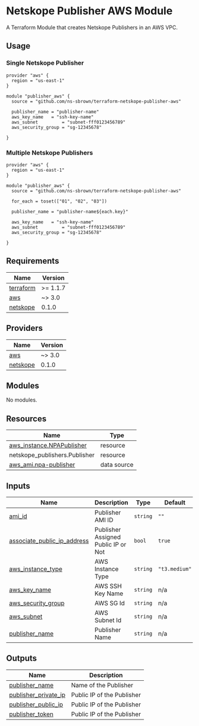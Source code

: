 
# Netskope Publisher AWS Module
A Terraform Module that creates Netskope Publishers in an AWS VPC.

## Usage

### Single Netskope Publisher
```hcl
provider "aws" {
  region = "us-east-1"
}

module "publisher_aws" {
  source = "github.com/ns-sbrown/terraform-netskope-publisher-aws"

  publisher_name = "publisher-name"
  aws_key_name   = "ssh-key-name"
  aws_subnet         = "subnet-fff0123456789"
  aws_security_group = "sg-12345678"

}
```

### Multiple Netskope Publishers
```hcl
provider "aws" {
  region = "us-east-1"
}

module "publisher_aws" {
  source = "github.com/ns-sbrown/terraform-netskope-publisher-aws"

  for_each = toset(["01", "02", "03"])

  publisher_name = "publisher-name${each.key}"

  aws_key_name   = "ssh-key-name"
  aws_subnet         = "subnet-fff0123456789"
  aws_security_group = "sg-12345678"

}
```

<!-- BEGIN_TF_DOCS -->
## Requirements

| Name | Version |
|------|---------|
| <a name="requirement_terraform"></a> [terraform](#requirement\_terraform) | >= 1.1.7 |
| <a name="requirement_aws"></a> [aws](#requirement\_aws) | ~> 3.0 |
| <a name="requirement_netskope"></a> [netskope](#requirement\_netskope) | 0.1.0 |

## Providers

| Name | Version |
|------|---------|
| <a name="provider_aws"></a> [aws](#provider\_aws) | ~> 3.0 |
| <a name="provider_netskope"></a> [netskope](#provider\_netskope) | 0.1.0 |

## Modules

No modules.

## Resources

| Name | Type |
|------|------|
| [aws_instance.NPAPublisher](https://registry.terraform.io/providers/hashicorp/aws/latest/docs/resources/instance) | resource |
| netskope_publishers.Publisher | resource |
| [aws_ami.npa-publisher](https://registry.terraform.io/providers/hashicorp/aws/latest/docs/data-sources/ami) | data source |

## Inputs

| Name | Description | Type | Default | Required |
|------|-------------|------|---------|:--------:|
| <a name="input_ami_id"></a> [ami\_id](#input\_ami\_id) | Publisher AMI ID | `string` | `""` | no |
| <a name="input_associate_public_ip_address"></a> [associate\_public\_ip\_address](#input\_associate\_public\_ip\_address) | Publisher Assigned Public IP or Not | `bool` | `true` | no |
| <a name="input_aws_instance_type"></a> [aws\_instance\_type](#input\_aws\_instance\_type) | AWS Instance Type | `string` | `"t3.medium"` | no |
| <a name="input_aws_key_name"></a> [aws\_key\_name](#input\_aws\_key\_name) | AWS SSH Key Name | `string` | n/a | yes |
| <a name="input_aws_security_group"></a> [aws\_security\_group](#input\_aws\_security\_group) | AWS SG Id | `string` | n/a | yes |
| <a name="input_aws_subnet"></a> [aws\_subnet](#input\_aws\_subnet) | AWS Subnet Id | `string` | n/a | yes |
| <a name="input_publisher_name"></a> [publisher\_name](#input\_publisher\_name) | Publisher Name | `string` | n/a | yes |

## Outputs

| Name | Description |
|------|-------------|
| <a name="output_publisher_name"></a> [publisher\_name](#output\_publisher\_name) | Name of the Publisher |
| <a name="output_publisher_private_ip"></a> [publisher\_private\_ip](#output\_publisher\_private\_ip) | Public IP of the Publisher |
| <a name="output_publisher_public_ip"></a> [publisher\_public\_ip](#output\_publisher\_public\_ip) | Public IP of the Publisher |
| <a name="output_publisher_token"></a> [publisher\_token](#output\_publisher\_token) | Public IP of the Publisher |
<!-- END_TF_DOCS -->